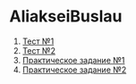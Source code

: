 # AliakseiBuslau

1. [Тест №1](Tests/Test1.md)
2. [Тест №2](Tests/Test2.md)
3. [Практическое задание №1](Task1/src/sample)
4. [Практическое задание №2](Task2/src)
